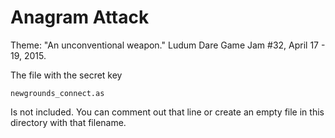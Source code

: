 # Anagram Attack

Theme: "An unconventional weapon."  Ludum Dare Game Jam #32, April 17 - 19, 2015.

The file with the secret key

	newgrounds_connect.as

Is not included.  You can comment out that line or create an empty file in this directory with that filename.

